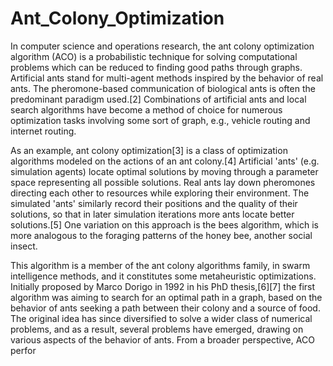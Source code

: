 # Ant_Colony_Optimization

In computer science and operations research, the ant colony optimization algorithm (ACO) is a probabilistic technique for solving computational problems which can be reduced to finding good paths through graphs. Artificial ants stand for multi-agent methods inspired by the behavior of real ants. The pheromone-based communication of biological ants is often the predominant paradigm used.[2] Combinations of artificial ants and local search algorithms have become a method of choice for numerous optimization tasks involving some sort of graph, e.g., vehicle routing and internet routing.

As an example, ant colony optimization[3] is a class of optimization algorithms modeled on the actions of an ant colony.[4] Artificial 'ants' (e.g. simulation agents) locate optimal solutions by moving through a parameter space representing all possible solutions. Real ants lay down pheromones directing each other to resources while exploring their environment. The simulated 'ants' similarly record their positions and the quality of their solutions, so that in later simulation iterations more ants locate better solutions.[5] One variation on this approach is the bees algorithm, which is more analogous to the foraging patterns of the honey bee, another social insect.

This algorithm is a member of the ant colony algorithms family, in swarm intelligence methods, and it constitutes some metaheuristic optimizations. Initially proposed by Marco Dorigo in 1992 in his PhD thesis,[6][7] the first algorithm was aiming to search for an optimal path in a graph, based on the behavior of ants seeking a path between their colony and a source of food. The original idea has since diversified to solve a wider class of numerical problems, and as a result, several problems have emerged, drawing on various aspects of the behavior of ants. From a broader perspective, ACO perfor
